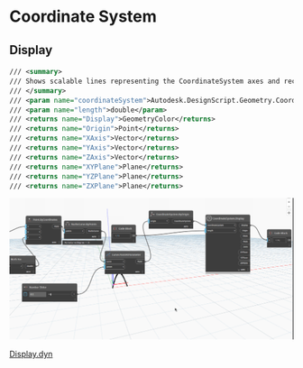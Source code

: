 # Coordinate System

## Display

```xml
/// <summary>
/// Shows scalable lines representing the CoordinateSystem axes and rectangles for the planes
/// </summary>
/// <param name="coordinateSystem">Autodesk.DesignScript.Geometry.CoordinateSystem</param>
/// <param name="length">double</param>
/// <returns name="Display">GeometryColor</returns>
/// <returns name="Origin">Point</returns>
/// <returns name="XAxis">Vector</returns>
/// <returns name="YAxis">Vector</returns>
/// <returns name="ZAxis">Vector</returns>
/// <returns name="XYPlane">Plane</returns>
/// <returns name="YZPlane">Plane</returns>
/// <returns name="ZXPlane">Plane</returns>
```

![Display](dyn/pic/CoordinateSystem.Display.gif)

[Display.dyn](https://github.com/chuongmep/OpenMEP/blob/dev/docs/OpenMEPPage/geometry/dyn/CoordinateSystem.Display.dyn)